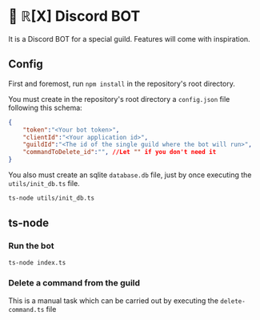 # 🤖 ℝ[X] Discord BOT

It is a Discord BOT for a special guild. Features will come with inspiration.

## Config

First and foremost, run `npm install` in the repository's root directory.

You must create in the repository's root directory a `config.json` file following this schema:

```json
{
    "token":"<Your bot token>",
    "clientId":"<Your application id>",
    "guildId":"<The id of the single guild where the bot will run>",
    "commandToDelete_id":"", //Let "" if you don't need it
}
```

You also must create an sqlite `database.db` file, just by once executing the `utils/init_db.ts` file.

```bash
ts-node utils/init_db.ts
```

## ts-node

### Run the bot

```bash
ts-node index.ts
```

### Delete a command from the guild

This is a manual task which can be carried out by executing the `delete-command.ts` file
